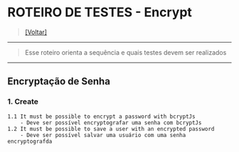 # ROTEIRO DE TESTES - Encrypt
> [[Voltar]](__index.md) 
***
>Esse roteiro orienta a sequência e quais testes devem ser realizados

---

## **Encryptação de Senha**

### 1. Create
    1.1 It must be possible to encrypt a password with bcryptJs  
        - Deve ser possível encryptografar uma senha com bcryptJs  
    1.2 It must be possible to save a user with an encrypted password  
        - Deve ser possível salvar uma usuário com uma senha encryptografda